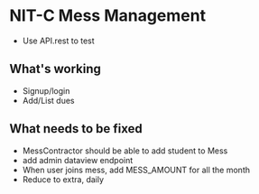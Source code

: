 # NIT-C Mess Management

- Use API.rest to test

## What's working

- Signup/login
- Add/List dues

## What needs to be fixed

- MessContractor should be able to add student to Mess
- add admin dataview endpoint
- When user joins mess, add MESS_AMOUNT for all the month
- Reduce to extra, daily
